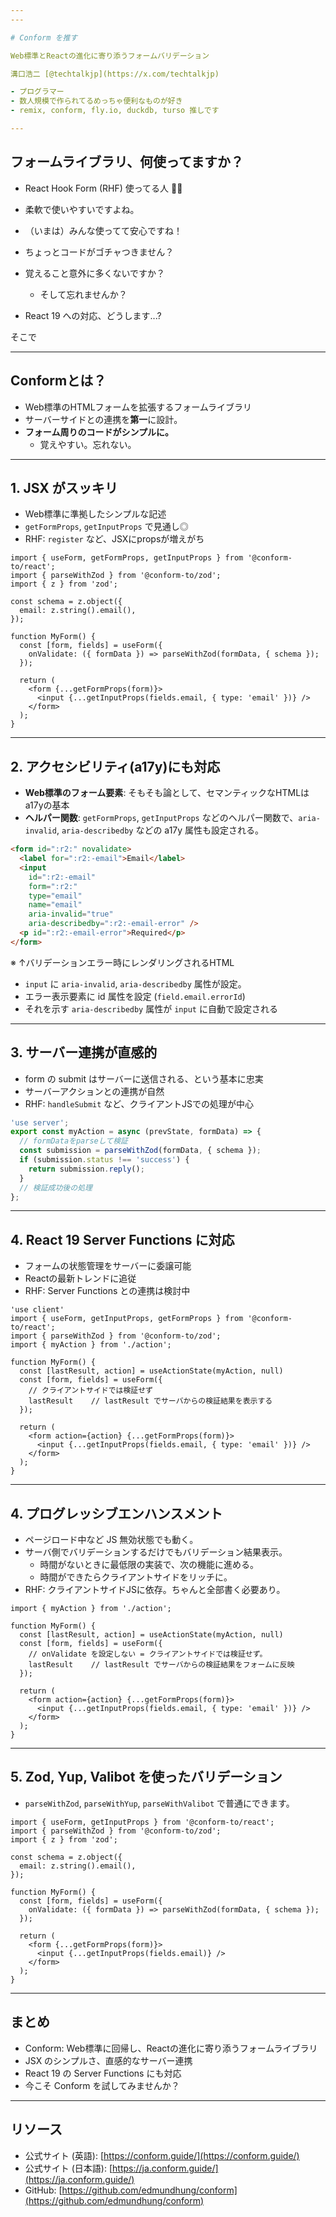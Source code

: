 ```yaml
---
---

# Conform を推す

Web標準とReactの進化に寄り添うフォームバリデーション

溝口浩二 [@techtalkjp](https://x.com/techtalkjp)

- プログラマー
- 数人規模で作られてるめっちゃ便利なものが好き
- remix, conform, fly.io, duckdb, turso 推しです

---
```


## フォームライブラリ、何使ってますか？

- React Hook Form (RHF) 使ってる人 🙋‍♂️
- 柔軟で使いやすいですよね。
- （いまは）みんな使ってて安心ですね！

- ちょっとコードがゴチャつきません？
- 覚えること意外に多くないですか？
  - そして忘れませんか？
- React 19 への対応、どうします...?

そこで

---

## Conformとは？

- Web標準のHTMLフォームを拡張するフォームライブラリ
- サーバーサイドとの連携を**第一**に設計。
- **フォーム周りのコードがシンプルに。**
  - 覚えやすい。忘れない。

---

## 1. JSX がスッキリ

- Web標準に準拠したシンプルな記述
- `getFormProps`, `getInputProps` で見通し◎
- RHF: `register` など、JSXにpropsが増えがち

```tsx
import { useForm, getFormProps, getInputProps } from '@conform-to/react';
import { parseWithZod } from '@conform-to/zod';
import { z } from 'zod';

const schema = z.object({
  email: z.string().email(),
});

function MyForm() {
  const [form, fields] = useForm({
    onValidate: ({ formData }) => parseWithZod(formData, { schema });
  });

  return (
    <form {...getFormProps(form)}>
      <input {...getInputProps(fields.email, { type: 'email' })} />
    </form>
  );
}
```

---

## 2. アクセシビリティ(a17y)にも対応

- **Web標準のフォーム要素**: そもそも論として、セマンティックなHTMLはa17yの基本
- **ヘルパー関数**: `getFormProps`, `getInputProps` などのヘルパー関数で、`aria-invalid`, `aria-describedby` などの a17y 属性も設定される。

```html {all|8,9,10}
<form id=":r2:" novalidate>
  <label for=":r2:-email">Email</label>
  <input 
    id=":r2:-email"
    form=":r2:"
    type="email"
    name="email"
    aria-invalid="true"
    aria-describedby=":r2:-email-error" />
  <p id=":r2:-email-error">Required</p>
</form>
```

※ ↑バリデーションエラー時にレンダリングされるHTML

- `input` に `aria-invalid`, `aria-describedby` 属性が設定。
- エラー表示要素に id 属性を設定 (`field.email.errorId`)
- それを示す `aria-describedby` 属性が `input` に自動で設定される

---

## 3. サーバー連携が直感的

- form の submit はサーバーに送信される、という基本に忠実
- サーバーアクションとの連携が自然
- RHF: `handleSubmit` など、クライアントJSでの処理が中心

```ts
'use server';
export const myAction = async (prevState, formData) => {
  // formDataをparseして検証
  const submission = parseWithZod(formData, { schema });
  if (submission.status !== 'success') {
    return submission.reply();
  }
  // 検証成功後の処理
};
```

---

## 4. React 19 Server Functions に対応

- フォームの状態管理をサーバーに委譲可能
- Reactの最新トレンドに追従
- RHF: Server Functions との連携は検討中

```tsx
'use client'
import { useForm, getInputProps, getFormProps } from '@conform-to/react';
import { parseWithZod } from '@conform-to/zod';
import { myAction } from './action';

function MyForm() {
  const [lastResult, action] = useActionState(myAction, null)
  const [form, fields] = useForm({
    // クライアントサイドでは検証せず
    lastResult    // lastResult でサーバからの検証結果を表示する
  });

  return (
    <form action={action} {...getFormProps(form)}>
      <input {...getInputProps(fields.email, { type: 'email' })} />
    </form>
  );
}
```

---

## 4. プログレッシブエンハンスメント

- ページロード中など JS 無効状態でも動く。
- サーバ側でバリデーションするだけでもバリデーション結果表示。
  - 時間がないときに最低限の実装で、次の機能に進める。
  - 時間ができたらクライアントサイドをリッチに。
- RHF: クライアントサイドJSに依存。ちゃんと全部書く必要あり。

```tsx
import { myAction } from './action';

function MyForm() {
  const [lastResult, action] = useActionState(myAction, null)
  const [form, fields] = useForm({
    // onValidate を設定しない = クライアントサイドでは検証せず。
    lastResult    // lastResult でサーバからの検証結果をフォームに反映
  });

  return (
    <form action={action} {...getFormProps(form)}>
      <input {...getInputProps(fields.email, { type: 'email' })} />
    </form>
  );
}
```

---

## 5. Zod, Yup, Valibot を使ったバリデーション

- `parseWithZod`, `parseWithYup`, `parseWithValibot` で普通にできます。

```tsx {3,11}
import { useForm, getInputProps } from '@conform-to/react';
import { parseWithZod } from '@conform-to/zod';
import { z } from 'zod';

const schema = z.object({
  email: z.string().email(),
});

function MyForm() {
  const [form, fields] = useForm({
    onValidate: ({ formData }) => parseWithZod(formData, { schema });
  });

  return (
    <form {...getFormProps(form)}>
      <input {...getInputProps(fields.email)} />
    </form>
  );
}
```

---

## まとめ

- Conform: Web標準に回帰し、Reactの進化に寄り添うフォームライブラリ
- JSX のシンプルさ、直感的なサーバー連携
- React 19 の Server Functions にも対応
- 今こそ Conform を試してみませんか？

---

## リソース

- 公式サイト (英語): [https://conform.guide/](https://conform.guide/)
- 公式サイト (日本語): [https://ja.conform.guide/](https://ja.conform.guide/)
- GitHub: [https://github.com/edmundhung/conform](https://github.com/edmundhung/conform)
